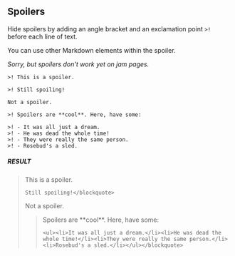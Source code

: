 ## Spoilers

Hide spoilers by adding an angle bracket and an exclamation point `>!` before each line of text.

You can use other Markdown elements within the spoiler.

_Sorry, but spoilers don't work yet on jam pages._

```
>! This is a spoiler.

>! Still spoiling!

Not a spoiler.

>! Spoilers are **cool**. Here, have some:

>! - It was all just a dream.
>! - He was dead the whole time!
>! - They were really the same person.
>! - Rosebud's a sled.

```

<!-- Sadly we have to do this manually -->
<h5 class="text-muted">RESULT</h5>

<blockquote class="spoiler">This is a spoiler.

	Still spoiling!</blockquote>

Not a spoiler.

<blockquote class="spoiler">Spoilers are **cool**. Here, have some:

	<ul><li>It was all just a dream.</li><li>He was dead the whole time!</li><li>They were really the same person.</li><li>Rosebud's a sled.</li></ul></blockquote>
